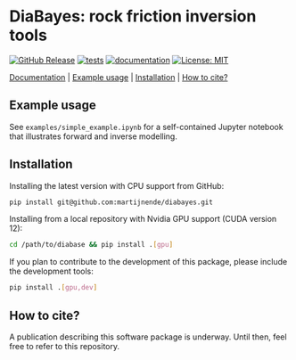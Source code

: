 # DiaBayes: rock friction inversion tools

[![GitHub Release](https://img.shields.io/github/release/martijnende/diabase.svg?style=flat)]() 
[![tests](https://github.com/martijnende/diabayes/actions/workflows/python-test.yml/badge.svg)](https://github.com/martijnende/diabayes/actions/workflows/python-test.yml)
[![documentation](https://github.com/martijnende/diabayes/actions/workflows/build-docs.yml/badge.svg)](https://martijnende.github.io/diabayes)
[![License: MIT](https://img.shields.io/badge/License-MIT-yellow.svg)](https://opensource.org/licenses/MIT)
<!-- [![PyPi Version](https://img.shields.io/pypi/v/diabayes.svg)](https://pypi.python.org/pypi/diabayes/) -->

[Documentation](https://martijnende.github.io/diabayes) | [Example usage](#example-usage) | [Installation](#installation) | [How to cite?](#how-to-cite)

## Example usage

See `examples/simple_example.ipynb` for a self-contained Jupyter notebook that illustrates forward and inverse modelling.

## Installation

Installing the latest version with CPU support from GitHub:
```bash
pip install git@github.com:martijnende/diabayes.git
```
Installing from a local repository with Nvidia GPU support (CUDA version 12):
```bash
cd /path/to/diabase && pip install .[gpu]
```
If you plan to contribute to the development of this package, please include the development tools:
```bash
pip install .[gpu,dev]
```

## How to cite?

A publication describing this software package is underway. Until then, feel free to refer to this repository.